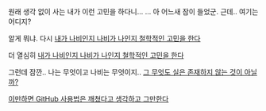 원래 생각 없이 사는 내가 이런 고민을 하다니...
...
아 어느새 잠이 들었군.
근데.. 여기는 어디지?

알게 뭐냐. 다시 [내가 나비인지 나비가 나인지 철학적인 고민을 한다](imalnyun/imalnyun.md)

더 열심히 [내가 나비인지 나비가 나인지 철학적인 고민을 한다](imalnyun/imalnyun.md)

그런데 잠깐.. 나는 무엇이고 나비는 무엇이지.. [그 무엇도 실은 존재하지 않는 것이 아닐까?](./epistemology/)

[이만하면 GitHub 사용법은 깨쳤다고 생각하고 그만한다](../marshmallow.md)